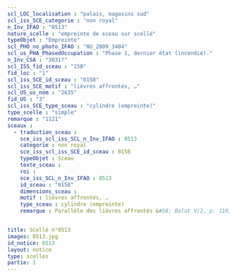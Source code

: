 ```yaml
---
scl_LOC_localisation : "palais, magasins sud"
scl_iss_SCE_categorie : "non royal"
n_Inv_IFAO : "8513"
nature_scelle : "empreinte de sceau sur scellé"
typeObjet : "Empreinte"
scl_PHO_no_photo_IFAO : "NU_2009_3404"
scl_us_PHA_PhasedOccupation : "Phase 1, dernier état (incendié)."
n_Inv_CSA : "3031?"
scl_ISS_fid_sceau : "158"
fid_loc : "1"
scl_iss_SCE_id_sceau : "0158"
scl_iss_SCE_motif : "lièvres affrontés, …"
scl_US_us_nom : "2635"
fid_US : "3"
scl_iss_SCE_type_sceau : "cylindre (empreinte)"
type_scelle : "simple"
remarque : "1121"
sceaux :
  - traduction_sceau : 
    sce_iss_scl_iss_SCL_n_Inv_IFAO : 8513
    categorie : non royal
    sce_iss_scl_iss_SCE_id_sceau : 0158
    typeObjet : Sceau
    texte_sceau : 
    roi : 
    sce_iss_SCL_n_Inv_IFAO : 8513
    id_sceau : "0158"
    dimensions_sceau : 
    motif : lièvres affrontés, …
    type_sceau : cylindre (empreinte)
    remarque : Parallèle des lièvres affrontés &#58; Balat V/2, p. 110, fig. 113, n° 5505.


title: Scellé n°8513
images: 8513.jpg
id_notice: 8513
layout: notice
type: scelles
partie: 1
---
```

